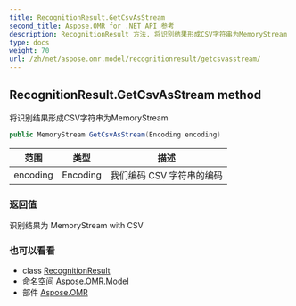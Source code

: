```yaml
---
title: RecognitionResult.GetCsvAsStream
second_title: Aspose.OMR for .NET API 参考
description: RecognitionResult 方法. 将识别结果形成CSV字符串为MemoryStream
type: docs
weight: 70
url: /zh/net/aspose.omr.model/recognitionresult/getcsvasstream/
---
```

## RecognitionResult.GetCsvAsStream method

将识别结果形成CSV字符串为MemoryStream

```csharp
public MemoryStream GetCsvAsStream(Encoding encoding)
```

| 范围 | 类型 | 描述 |
| --- | --- | --- |
| encoding | Encoding | 我们编码 CSV 字符串的编码 |

### 返回值

识别结果为 MemoryStream with CSV

### 也可以看看

* class [RecognitionResult](../)
* 命名空间 [Aspose.OMR.Model](../../recognitionresult/)
* 部件 [Aspose.OMR](../../../)


